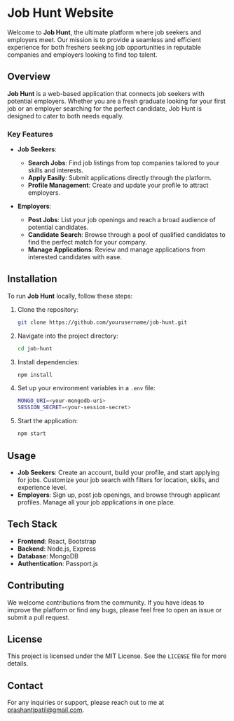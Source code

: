 # Job Hunt Website

Welcome to **Job Hunt**, the ultimate platform where job seekers and employers meet. Our mission is to provide a seamless and efficient experience for both freshers seeking job opportunities in reputable companies and employers looking to find top talent.


## Overview

**Job Hunt** is a web-based application that connects job seekers with potential employers. Whether you are a fresh graduate looking for your first job or an employer searching for the perfect candidate, Job Hunt is designed to cater to both needs equally.

### Key Features

- **Job Seekers**:
  - **Search Jobs**: Find job listings from top companies tailored to your skills and interests.
  - **Apply Easily**: Submit applications directly through the platform.
  - **Profile Management**: Create and update your profile to attract employers.

- **Employers**:
  - **Post Jobs**: List your job openings and reach a broad audience of potential candidates.
  - **Candidate Search**: Browse through a pool of qualified candidates to find the perfect match for your company.
  - **Manage Applications**: Review and manage applications from interested candidates with ease.

## Installation

To run **Job Hunt** locally, follow these steps:

1. Clone the repository:
   ```bash
   git clone https://github.com/yourusername/job-hunt.git
   ```

2. Navigate into the project directory:
   ```bash
   cd job-hunt
   ```

3. Install dependencies:
   ```bash
   npm install
   ```

4. Set up your environment variables in a `.env` file:
   ```bash
   MONGO_URI=<your-mongodb-uri>
   SESSION_SECRET=<your-session-secret>
   ```

5. Start the application:
   ```bash
   npm start
   ```

## Usage

- **Job Seekers**: Create an account, build your profile, and start applying for jobs. Customize your job search with filters for location, skills, and experience level.
- **Employers**: Sign up, post job openings, and browse through applicant profiles. Manage all your job applications in one place.

## Tech Stack

- **Frontend**: React, Bootstrap
- **Backend**: Node.js, Express
- **Database**: MongoDB
- **Authentication**: Passport.js

## Contributing

We welcome contributions from the community. If you have ideas to improve the platform or find any bugs, please feel free to open an issue or submit a pull request.

## License

This project is licensed under the MIT License. See the `LICENSE` file for more details.

## Contact

For any inquiries or support, please reach out to me at prashantjpatil@gmail.com. 



 
 
